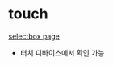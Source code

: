 # touch  
<a href="http://smilesol85.github.io/dev/selectbox/selectbox.html">selectbox page</a>  

- 터치 디바이스에서 확인 가능  
